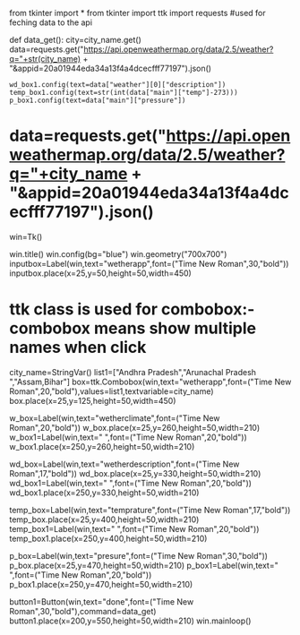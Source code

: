 from tkinter import *
from tkinter import ttk 
import requests   #used for feching data to the api

def data_get():
    city=city_name.get()
    data=requests.get("https://api.openweathermap.org/data/2.5/weather?q="+str(city_name) + "&appid=20a01944eda34a13f4a4dcecfff77197").json()
    
  

    wd_box1.config(text=data["weather"][0]["description"])
    temp_box1.config(text=str(int(data["main"]["temp"]-273)))
    p_box1.config(text=data["main"]["pressure"])
    

# data=requests.get("https://api.openweathermap.org/data/2.5/weather?q="+city_name + "&appid=20a01944eda34a13f4a4dcecfff77197").json()







win=Tk()

win.title()
win.config(bg="blue")
win.geometry("700x700")
inputbox=Label(win,text="wetherapp",font=("Time New Roman",30,"bold"))
inputbox.place(x=25,y=50,height=50,width=450)

#  ttk class is used for combobox:-combobox means show multiple names when click
city_name=StringVar()
list1=["Andhra Pradesh","Arunachal Pradesh ","Assam,Bihar"]
box=ttk.Combobox(win,text="wetherapp",font=("Time New Roman",20,"bold"),values=list1,textvariable=city_name)
box.place(x=25,y=125,height=50,width=450)



w_box=Label(win,text="wetherclimate",font=("Time New Roman",20,"bold"))
w_box.place(x=25,y=260,height=50,width=210)
w_box1=Label(win,text=" ",font=("Time New Roman",20,"bold"))
w_box1.place(x=250,y=260,height=50,width=210)

wd_box=Label(win,text="wetherdescription",font=("Time New Roman",17,"bold"))
wd_box.place(x=25,y=330,height=50,width=210)
wd_box1=Label(win,text=" ",font=("Time New Roman",20,"bold"))
wd_box1.place(x=250,y=330,height=50,width=210)

temp_box=Label(win,text="temprature",font=("Time New Roman",17,"bold"))
temp_box.place(x=25,y=400,height=50,width=210)
temp_box1=Label(win,text=" ",font=("Time New Roman",20,"bold"))
temp_box1.place(x=250,y=400,height=50,width=210)

p_box=Label(win,text="presure",font=("Time New Roman",30,"bold"))
p_box.place(x=25,y=470,height=50,width=210)
p_box1=Label(win,text=" ",font=("Time New Roman",20,"bold"))
p_box1.place(x=250,y=470,height=50,width=210)


button1=Button(win,text="done",font=("Time New Roman",30,"bold"),command=data_get)
button1.place(x=200,y=550,height=50,width=210)
win.mainloop()
